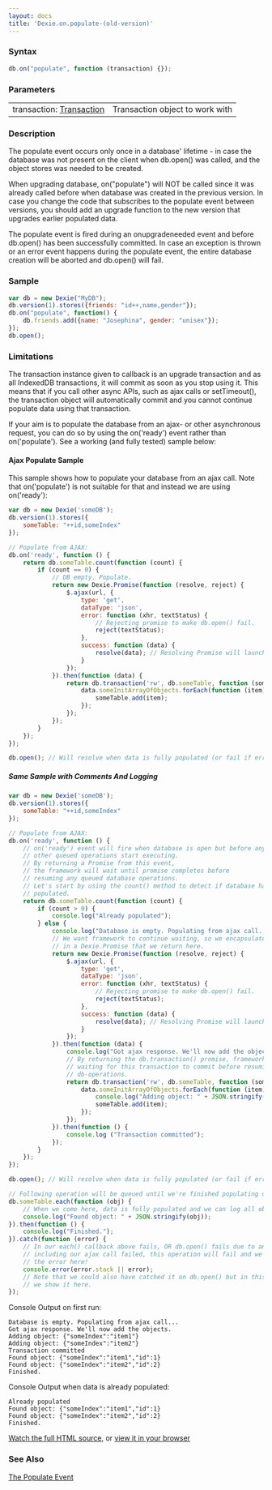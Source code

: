 ```yaml
---
layout: docs
title: 'Dexie.on.populate-(old-version)'
---
```


### Syntax

```javascript
db.on("populate", function (transaction) {});
```

### Parameters

<table>
<tr><td>transaction: <a href="/docs/Transaction/Transaction">Transaction</a></td><td>Transaction object to work with</td></tr>
</table>

### Description

The populate event occurs only once in a database' lifetime - in case the database was not present on the client when db.open() was called, and the object stores was needed to be created.

When upgrading database, on("populate") will NOT be called since it was already called before when database was created in the previous version. In case you change the code that subscribes to the populate event between versions, you should add an upgrade function to the new version that upgrades earlier populated data.

The populate event is fired during an onupgradeneeded event and before db.open() has been successfully committed. In case an exception is thrown or an error event happens during the populate event, the entire database creation will be aborted and db.open() will fail.

### Sample

```javascript
var db = new Dexie("MyDB");
db.version(1).stores({friends: "id++,name,gender"});
db.on("populate", function() {
    db.friends.add({name: "Josephina", gender: "unisex"});
});
db.open();
```

### Limitations

The transaction instance given to callback is an upgrade transaction and as all IndexedDB transactions, it will commit as soon as you stop using it. This means that if you call other async APIs, such as ajax calls or setTimeout(), the transaction object will automatically commit and you cannot continue populate data using that transaction.

If your aim is to populate the database from an ajax- or other asynchronous request, you can do so by using the on('ready') event rather than on('populate'). See a working (and fully tested) sample below:

#### Ajax Populate Sample

This sample shows how to populate your database from an ajax call. Note that on('populate') is not suitable for that and instead we are using on('ready'):

```javascript
var db = new Dexie('someDB');
db.version(1).stores({
    someTable: "++id,someIndex"
});

// Populate from AJAX:
db.on('ready', function () {
    return db.someTable.count(function (count) {
        if (count == 0) {
            // DB empty. Populate.
            return new Dexie.Promise(function (resolve, reject) {
                $.ajax(url, {
                    type: 'get',
                    dataType: 'json',
                    error: function (xhr, textStatus) {
                        // Rejecting promise to make db.open() fail.
                        reject(textStatus);
                    },
                    success: function (data) {
                        resolve(data); // Resolving Promise will launch then() below.
                    }
                });
            }).then(function (data) {
                return db.transaction('rw', db.someTable, function (someTable) {
                    data.someInitArrayOfObjects.forEach(function (item) {
                        someTable.add(item);
                    });
                });
            });
        }
    });
});

db.open(); // Will resolve when data is fully populated (or fail if error)
```

##### Same Sample with Comments And Logging

```javascript
var db = new Dexie('someDB');
db.version(1).stores({
    someTable: "++id,someIndex"
});

// Populate from AJAX:
db.on('ready', function () {
    // on('ready') event will fire when database is open but before any
    // other queued operations start executing.
    // By returning a Promise from this event,
    // the framework will wait until promise completes before
    // resuming any queued database operations.
    // Let's start by using the count() method to detect if database has already been
    // populated.
    return db.someTable.count(function (count) {
        if (count > 0) {
            console.log("Already populated");
        } else {
            console.log("Database is empty. Populating from ajax call...");
            // We want framework to continue waiting, so we encapsulate the ajax call
            // in a Dexie.Promise that we return here.
            return new Dexie.Promise(function (resolve, reject) {
                $.ajax(url, {
                    type: 'get',
                    dataType: 'json',
                    error: function (xhr, textStatus) {
                        // Rejecting promise to make db.open() fail.
                        reject(textStatus);
                    },
                    success: function (data) {
                        resolve(data); // Resolving Promise will launch then() below.
                    }
                });
            }).then(function (data) {
                console.log("Got ajax response. We'll now add the objects.");
                // By returning the db.transaction() promise, framework will keep
                // waiting for this transaction to commit before resuming other
                // db-operations.
                return db.transaction('rw', db.someTable, function (someTable) {
                    data.someInitArrayOfObjects.forEach(function (item) {
                        console.log("Adding object: " + JSON.stringify(item));
                        someTable.add(item);
                    });
                });
            }).then(function () {
                console.log ("Transaction committed");
            });
        }
    });
});

db.open(); // Will resolve when data is fully populated (or fail if error)

// Following operation will be queued until we're finished populating data:
db.someTable.each(function (obj) {
    // When we come here, data is fully populated and we can log all objects.
    console.log("Found object: " + JSON.stringify(obj));
}).then(function () {
    console.log("Finished.");
}).catch(function (error) {
    // In our each() callback above fails, OR db.open() fails due to any reason,
    // including our ajax call failed, this operation will fail and we will get
    // the error here!
    console.error(error.stack || error);
    // Note that we could also have catched it on db.open() but in this sample,
    // we show it here.
});
```

Console Output on first run:

```
Database is empty. Populating from ajax call...
Got ajax response. We'll now add the objects.
Adding object: {"someIndex":"item1"}
Adding object: {"someIndex":"item2"}
Transaction committed
Found object: {"someIndex":"item1","id":1}
Found object: {"someIndex":"item2","id":2}
Finished. 
```

Console Output when data is already populated:

```
Already populated
Found object: {"someIndex":"item1","id":1}
Found object: {"someIndex":"item2","id":2}
Finished. 
```

[Watch the full HTML source](https://github.com/dexie/Dexie.js/blob/master/samples/ajax-populate/populateFromAjaxCall.html), or [view it in your browser](https://cdn.statically.io/gh/dfahlander/Dexie.js/2446b378ccf28da657f68a9954a8e4227c3ebf3b/samples/ajax-populate/populateFromAjaxCall.html)

### See Also

[The Populate Event](/docs/Tutorial/Design#the-populate-event)
